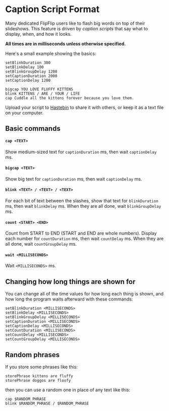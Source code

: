 # Caption Script Format

Many dedicated FlipFlip users like to flash big words on top of their slideshows. This feature is driven by 
_caption scripts_ that say what to display, when, and how it looks.

**All times are in milliseconds unless otherwise specified.**

Here's a small example showing the basics:

```
setBlinkDuration 300
setBlinkDelay 100
setBlinkGroupDelay 1200
setCaptionDuration 2000
setCaptionDelay 1200

bigcap YOU LOVE FLUFFY KITTENS
blink KITTENS / ARE / YOUR / LIFE
cap Cuddle all the kittens forever because you love them.
```

Upload your script to [Hastebin](https://hastebin.com) to share it with others, or keep it as a text file on your computer.

## Basic commands

#### `cap <TEXT>`

Show medium-sized text for `captionDuration` ms, then wait `captionDelay` ms.

#### `bigcap <TEXT>`

Show big text for `captionDuration` ms, then wait `captionDelay` ms.

#### `blink <TEXT> / <TEXT> / <TEXT>`

For each bit of text between the slashes, show that text for `blinkDuration` ms, then wait `blinkDelay` ms. 
When they are all done, wait `blinkGroupDelay` ms.

#### `count <START> <END>`

Count from START to END (START and END are whole numbers). Display each number for `countDuration` ms, then wait 
`countDelay` ms. When they are all done, wait `countGroupDelay` ms.

#### `wait <MILLISECONDS>`

Wait `<MILLISECONDS>` ms.

## Changing how long things are shown for

You can change all of the time values for how long each thing is shown, and how long the program waits afterward with these commands:

```
setBlinkDuration <MILLISECONDS>
setBlinkDelay <MILLISECONDS>
setBlinkGroupDelay <MILLISECONDS>
setCaptionDuration <MILLISECONDS>
setCaptionDelay <MILLISECONDS>
setCountDuration <MILLISECONDS>
setCountDelay <MILLISECONDS>
setCountGroupDelay <MILLISECONDS>
```

## Random phrases

If you store some phrases like this:

```
storePhrase kittens are fluffy
storePhrase doggos are floofy
```

then you can use a random one in place of any text like this:

```
cap $RANDOM_PHRASE
blink $RANDOM_PHRASE / $RANDOM_PHRASE
```

[//]: # (This section has been disabled from CaptionProgram and is commented out)
[//]: # (## Styling text)

[//]: # (Big bold white text with a black border is easy to read, but you can make it look nicer by using _styles_. Styles are simply CSS strings that you can switch between.)

[//]: # (```)
[//]: # (saveStyleRules ITALIC_RED_STYLE color: red; font-style: italic;)
[//]: # (saveStyleRules UPSIDE_DOWN_STYLE transform: rotate180deg;)

[//]: # (applySavedStyle ITALIC_RED_STYLE)
[//]: # (cap This text is red)
[//]: # (applySavedStyle UPSIDE_DOWN_STYLE)
[//]: # (cap this text is upside down)
[//]: # (```)